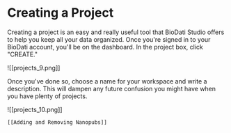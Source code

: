 # Creating a Project

Creating a project is an easy and really useful tool that BioDati Studio offers to help you keep all your data organized.
Once you're signed in to your BioDati account, you'll be on the dashboard. In the project box, click "CREATE."

![[projects_9.png]]

   Once you've done so, choose a name for your workspace and write a description. This will dampen any future confusion you might have when you have plenty of projects.

![[projects_10.png]]

    [[Adding and Removing Nanopubs]]
